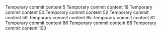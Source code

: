 Temporary commit content 5
Temporary commit content 18
Temporary commit content 50
Temporary commit content 52
Temporary commit content 59
Temporary commit content 65
Temporary commit content 81
Temporary commit content 86
Temporary commit content 88
Temporary commit content 100
